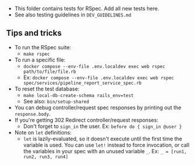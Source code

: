 - This folder contains tests for RSpec. Add all new tests here.
- See also testing guidelines in `DEV_GUIDELINES.md`

## Tips and tricks
- To run the RSpec suite:
  - `make rspec`
- To run a specific file:
  - `docker compose --env-file .env.localdev exec web rspec path/to/file/file.rb`
  - Ex: `docker compose --env-file .env.localdev exec web rspec spec/services/pipeline_report_service_spec.rb`
- To reset the test database:
  - `make local-db-create-schema rails_env=test`
  - See also: `bin/setup-shared`
- You can debug controller/request spec responses by printing out the `response.body`.
- If you're getting 302 Redirect controller/request responses:
  - Don't forget to `sign_in` the user. Ex: `before do { sign_in @user }`
- Note on `let` definitions:
  - `let` is lazily-evaluated, so it doesn't execute until the first time the variable is used. You can use `let!` instead to force invocation, or call the variables in your spec with an unused variable `_`. Ex: `_ = [run1, run2, run3, run4]`

